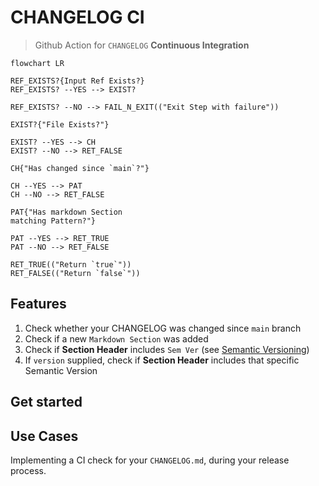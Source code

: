# CHANGELOG CI

> Github Action for `CHANGELOG` **Continuous Integration**

```mermaid
flowchart LR

REF_EXISTS?{Input Ref Exists?}
REF_EXISTS? --YES --> EXIST?

REF_EXISTS? --NO --> FAIL_N_EXIT(("Exit Step with failure"))

EXIST?{"File Exists?"}

EXIST? --YES --> CH
EXIST? --NO --> RET_FALSE

CH{"Has changed since `main`?"}

CH --YES --> PAT
CH --NO --> RET_FALSE

PAT{"Has markdown Section
matching Pattern?"}

PAT --YES --> RET_TRUE
PAT --NO --> RET_FALSE

RET_TRUE(("Return `true`"))
RET_FALSE(("Return `false`"))

```

## Features

1. Check whether your CHANGELOG was changed since `main` branch
2. Check if a new `Markdown Section` was added
3. Check if **Section Header** includes `Sem Ver` (see [Semantic Versioning](https://semver.org/))
4. If `version` supplied, check if **Section Header** includes that specific Semantic Version

## Get started

## Use Cases

Implementing a CI check for your `CHANGELOG.md`, during your release process.
